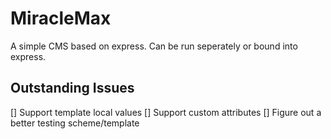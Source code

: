# MiracleMax

A simple CMS based on express. Can be run seperately or bound into express.

## Outstanding Issues

[] Support template local values
[] Support custom attributes
[] Figure out a better testing scheme/template
